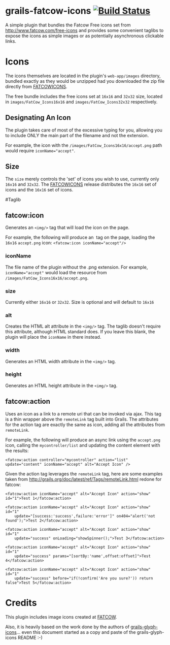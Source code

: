 grails-fatcow-icons [![Build Status](https://travis-ci.org/davidecavestro/grails-fatcow-icons.png?branch=master)](https://travis-ci.org/davidecavestro/grails-fatcow-icons)
==================

A simple plugin that bundles the Fatcow Free icons set from http://www.fatcow.com/free-icons and provides some convenient taglibs to expose the icons as simple images or as potentially asynchronous clickable links.

# Icons
The icons themselves are located in the plugin's `web-app/images` directory, bundled exactly as they would be unzipped had you downloaded the zip file directly from [FATCOWICONS](http://http://www.fatcow.com/free-icons).

The free bundle includes the free icons set at `16x16` and `32x32` size, located in `images/FatCow_Icons16x16` and `images/FatCow_Icons32x32` respectively.

## Designating An Icon
The plugin takes care of most of the excessive typing for you, allowing you to include ONLY the main part of the filename and not the extension.

For example, the icon with the `/images/FatCow_Icons16x16/accept.png` path would require `iconName="accept"`.

## Size
The `size` merely controls the 'set' of icons you wish to use, currently only `16x16` and `32x32`. The [FATCOWICONS](http://http://www.fatcow.com/free-icons) release distributes the `16x16` set of icons and the `16x16` set of icons.

#Taglib
## fatcow:icon
Generates an `<img/>` tag that will load the icon on the page.

For example, the following will produce an <img/> tag on the page, loading the `16x16` `accept.png` icon:
    `<fatcow:icon iconName="accept"/>`

### iconName
The file name of the plugin without the .png extension. For example, `iconName="accept"` would load the resource from `/images/FatCow_Icons16x16/accept.png`.
### size
Currently either `16x16` or `32x32`. Size is optional and will default to `16x16`
### alt
Creates the HTML alt attribute in the `<img/>` tag. The taglib doesn't require this attribute, although HTML standard does. If you leave this blank, the plugin will place the `iconName` in there instead.
### width
Generates an HTML width attribute in the `<img/>` tag.
### height
Generates an HTML height attribute in the `<img/>` tag.

## fatcow:action
Uses an icon as a link to a remote uri that can be invoked via ajax. This tag is a thin wrapper above the `remoteLink` tag built into Grails. The attributes for the action tag are exactly the same as icon, adding all the attributes from `remoteLink`.

For example, the following will produce an async link using the `accept.png` icon, calling the `mycontroller/list` and updating the content element with the results:

    <fatcow:action controller="mycontroller" action="list" update="content" iconName="accept" alt="Accept Icon" />


Given the action tag leverages the `remoteLink` tag, here are some examples taken from http://grails.org/doc/latest/ref/Tags/remoteLink.html redone for fatcow:

    <fatcow:action iconName="accept" alt="Accept Icon" action="show" id="1">Test 1</fatcow:action>

    <fatcow:action iconName="accept" alt="Accept Icon" action="show" id="1"
        update="[success:'success',failure:'error']" on404="alert('not found');">Test 2</fatcow:action>

    <fatcow:action iconName="accept" alt="Accept Icon" action="show" id="1"
        update="success" onLoading="showSpinner();">Test 3</fatcow:action>

    <fatcow:action iconName="accept" alt="Accept Icon" action="show" id="1"
        update="success" params="[sortBy:'name',offset:offset]">Test 4</fatcow:action>

    <fatcow:action iconName="accept" alt="Accept Icon" action="show" id="1"
        update="success" before="if(!confirm('Are you sure?')) return false">Test 5</fatcow:action>

# Credits

This plugin includes image icons created at [FATCOW](http://www.fatcow.com).

Also, it is heavily based on the work done by the authors of [grails-glyph-icons](http://github.com/ericbuitenhuis/grails-glyph-icons)... even this document started as a copy and paste of the grails-glyph-icons README :-)

